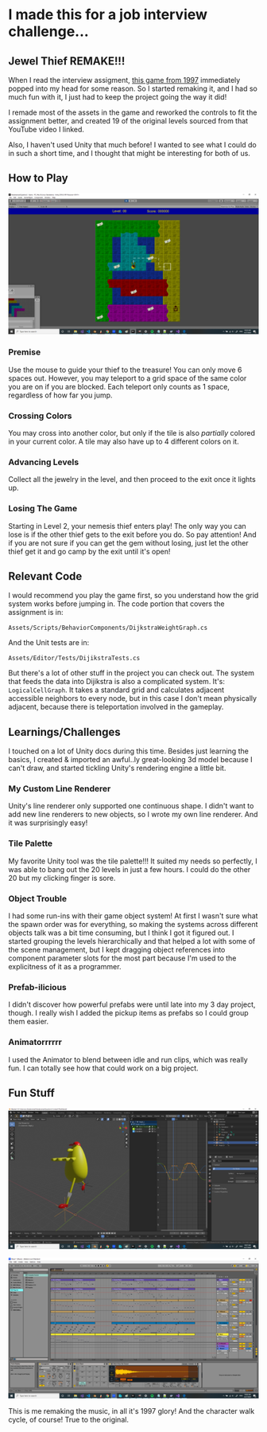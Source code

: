 # I made this for a job interview challenge...

## Jewel Thief REMAKE!!!

When I read the interview assigment, [this game from 1997](https://youtu.be/hy9X3ru9YeI) immediately popped into my head for some reason. So I started remaking it, and I had so much fun with it, I just had to keep the project going the way it did!

I remade most of the assets in the game and reworked the controls to fit the assignment better, and created 19 of the original levels sourced from that YouTube video I linked.

Also, I haven't used Unity that much before! I wanted to see what I could do in such a short time, and I thought that might be interesting for both of us.

## How to Play

![](./ReadmePics/ScreenShot.png)

### Premise
Use the mouse to guide your thief to the treasure! You can only move 6 spaces out. However, you may teleport to a grid space of the same color you are on if you are blocked. Each teleport only counts as 1 space, regardless of how far you jump.

### Crossing Colors

You may cross into another color, but only if the tile is also *partially* colored in your current color. A tile may also have up to 4 different colors on it.

### Advancing Levels

Collect all the jewelry in the level, and then proceed to the exit once it lights up.

### Losing The Game

Starting in Level 2, your nemesis thief enters play! The only way you can lose is if the other thief gets to the exit before you do. So pay attention! And if you are not sure if you can get the gem without losing, just let the other thief get it and go camp by the exit until it's open!

## Relevant Code

I would recommend you play the game first, so you understand how the grid system works before jumping in. The code portion that covers the assignment is in:
```
Assets/Scripts/BehaviorComponents/DijkstraWeightGraph.cs
```
And the Unit tests are in: 
```
Assets/Editor/Tests/DijikstraTests.cs
```

But there's a lot of other stuff in the project you can check out. The system that feeds the data into Dijikstra is also a complicated system. It's: `LogicalCellGraph`. It takes a standard grid and calculates adjacent accessible neighbors to every node, but in this case I don't mean physically adjacent, because there is teleportation involved in the gameplay.

## Learnings/Challenges

I touched on a lot of Unity docs during this time. Besides just learning the basics, I created & imported an awful..ly great-looking 3d model because I can't draw, and started tickling Unity's rendering engine a little bit.


### My Custom Line Renderer

Unity's line renderer only supported one continuous shape. I didn't want to add new line renderers to new objects, so I wrote my own line renderer. And it was surprisingly easy!

### Tile Palette
My favorite Unity tool was the tile palette!!! It suited my needs so perfectly, I was able to bang out the 20 levels in just a few hours. I could do the other 20 but my clicking finger is sore.

### Object Trouble
I had some run-ins with their game object system! At first I wasn't sure what the spawn order was for everything, so making the systems across different objects talk was a bit time consuming, but I think I got it figured out. I started grouping the levels hierarchically and that helped a lot with some of the scene management, but I kept dragging object references into component parameter slots for the most part because I'm used to the explicitness of it as a programmer.

### Prefab-ilicious
I didn't discover how powerful prefabs were until late into my 3 day project, though. I really wish I added the pickup items as prefabs so I could group them easier.

### Animatorrrrrr
I used the Animator to blend between idle and run clips, which was really fun. I can totally see how that could work on a big project.

## Fun Stuff

![](./ReadmePics/BlenderPic.png)

![](./ReadmePics/AbletonPic.png)

This is me remaking the music, in all it's 1997 glory! And the character walk cycle, of course! True to the original.